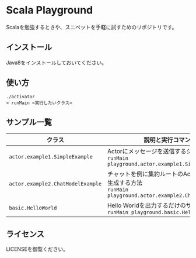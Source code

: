 # Scala Playground

Scalaを勉強するときや、スニペットを手軽に試すためのリポジトリです。

## インストール

Java8をインストールしておいてください。

## 使い方

```
./activator
> runMain <実行したいクラス>
```

## サンプル一覧

<!--begin-->
 クラス | 説明と実行コマンド
-------|----------------
`actor.example1.SimpleExample` | Actorにメッセージを送信するシンプルな例 <br> `runMain playground.actor.example1.SimpleExample` 
`actor.example2.ChatModelExample` | チャットを例に集約ルートのActorを実行時に生成する方法 <br> `runMain playground.actor.example2.ChatModelExample` 
`basic.HelloWorld` | Hello Worldを出力するだけのサンプル <br> `runMain playground.basic.HelloWorld` 

<!--end-->

## ライセンス

LICENSEを御覧ください。
